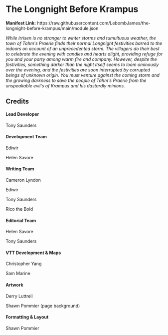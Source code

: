 <h1>The Longnight Before Krampus</h1>
<p><strong>Manifest Link:</strong> https://raw.githubusercontent.com/LebombJames/the-longnight-before-krampus/main/module.json</p>
<p><em>While Irrisen is no stranger to winter storms and tumultuous weather, the town of Tahm's Praerie finds their normal Longnight festivities barred to the indoors on account of an unprecedented storm. The villagers do their best to celebrate the evening with candles and hearts alight, providing refuge for you and your party among warm fire and company. However, despite the festivities, something darker than the night itself seems to loom ominously over the evening, and the festivities are soon interrupted by corrupted beings of unknown origin. You must venture against the coming storm and the growing darkness to save the people of Tahm's Praerie from the unspeakable evil's of Krampus and his dastardly minions.</em></p>
<h2>Credits</h2>
<h4><strong>Lead Developer</strong></h4>
<p>Tony Saunders</p>
<h4><strong>Development Team</strong></h4>
<p>Ediwir</p>
<p>Helen Savore</p>
<h4><strong>Writing Team</strong></h4>
<p>Cameron Lyndon</p>
<p>Ediwir</p>
<p>Tony Saunders</p>
<p>Rico the Bold</p>
<h4><strong>Editorial Team</strong></h4>
<p>Helen Savore</p>
<p>Tony Saunders</p>
<h4><strong>VTT Development & Maps</strong></h4>
<p>Christopher Yang</p>
<p>Sam Marine</p>
<h4><strong>Artwork</strong></h4>
<p>Derry Luttrell</p>
<p>Shawn Pommier (page background)</p>
<h4><strong>Formatting & Layout</strong></h4>
<p>Shawn Pommier</p>
